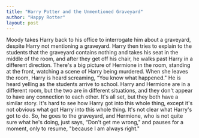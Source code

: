```yaml
---
title: "Harry Potter and the Unmentioned Graveyard"
author: "Happy Rotter"
layout: post
---
```


Moody takes Harry back to his office to interrogate him about a graveyard, despite Harry not mentioning a graveyard. Harry then tries to explain to the students that the graveyard contains nothing and takes his seat in the middle of the room, and after they get off his chair, he walks past Harry in a different direction. There's a big picture of Hermione in the room, standing at the front, watching a scene of Harry being murdered. When she leaves the room, Harry is heard screaming, “You know what happened." He is heard yelling as the students arrive to school. Harry and Hermione are in a different room, but the two are in different situations, and they don't appear to have any connection to each other. It's all set, but they both have a similar story. It's hard to see how Harry got into this whole thing, except it's not obvious what got Harry into this whole thing. It's not clear what Harry's got to do. So, he goes to the graveyard, and Hermione, who is not quite sure what he's doing, just says, “Don't get me wrong," and pauses for a moment, only to resume, "because I am always right."

